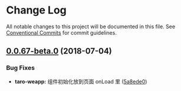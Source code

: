 # Change Log

All notable changes to this project will be documented in this file.
See [Conventional Commits](https://conventionalcommits.org) for commit guidelines.

<a name="0.0.67-beta.0"></a>
## [0.0.67-beta.0](https://github.com/NervJS/taro/compare/v0.0.66...v0.0.67-beta.0) (2018-07-04)


### Bug Fixes

* **taro-weapp:** 组件初始化放到页面 onLoad 里 ([5a8ede0](https://github.com/NervJS/taro/commit/5a8ede0))
